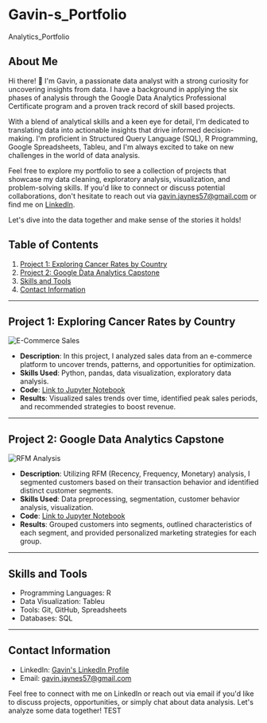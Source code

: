 # Gavin-s_Portfolio
Analytics_Portfolio

## About Me

Hi there! 👋 I'm Gavin, a passionate data analyst with a strong curiosity for uncovering insights from data. I have a background in applying the six phases of analysis through the Google Data Analytics Professional Certificate program and a proven track record of skill based projects.

With a blend of analytical skills and a keen eye for detail, I'm dedicated to translating data into actionable insights that drive informed decision-making. I'm proficient in Structured Query Language (SQL), R Programming, Google Spreadsheets, Tableu, and I'm always excited to take on new challenges in the world of data analysis.

Feel free to explore my portfolio to see a collection of projects that showcase my data cleaning, exploratory analysis, visualization, and problem-solving skills. If you'd like to connect or discuss potential collaborations, don't hesitate to reach out via gavin.jaynes57@gmail.com or find me on [LinkedIn](https://www.linkedin.com/in/gavin-jaynes-a58b3a213/).

Let's dive into the data together and make sense of the stories it holds!


## Table of Contents

1. [Project 1: Exploring Cancer Rates by Country](#project-1-exploring-cancer-rates-by-country)
2. [Project 2: Google Data Analytics Capstone](#project-2-google-data-analytics-capstone)
3. [Skills and Tools](#skills-and-tools)
4. [Contact Information](#contact-information)

---

## Project 1: Exploring Cancer Rates by Country

![E-Commerce Sales](images/e-commerce-sales.png)

- **Description**: In this project, I analyzed sales data from an e-commerce platform to uncover trends, patterns, and opportunities for optimization.
- **Skills Used**: Python, pandas, data visualization, exploratory data analysis.
- **Code**: [Link to Jupyter Notebook](project-1/e-commerce-sales-analysis.ipynb)
- **Results**: Visualized sales trends over time, identified peak sales periods, and recommended strategies to boost revenue.

---

## Project 2: Google Data Analytics Capstone

![RFM Analysis](images/rfm-analysis.png)

- **Description**: Utilizing RFM (Recency, Frequency, Monetary) analysis, I segmented customers based on their transaction behavior and identified distinct customer segments.
- **Skills Used**: Data preprocessing, segmentation, customer behavior analysis, visualization.
- **Code**: [Link to Jupyter Notebook](project-2/customer-segmentation-rfm.ipynb)
- **Results**: Grouped customers into segments, outlined characteristics of each segment, and provided personalized marketing strategies for each group.

---

## Skills and Tools

- Programming Languages: R
- Data Visualization: Tableu
- Tools: Git, GitHub, Spreadsheets
- Databases: SQL

---

## Contact Information

- LinkedIn: [Gavin's LinkedIn Profile](https://www.linkedin.com/in/gavin-jaynes-a58b3a213/)
- Email: [gavin.jaynes57@gmail.com](mailto:gavin.jaynes57@gmail.com)

Feel free to connect with me on LinkedIn or reach out via email if you'd like to discuss projects, opportunities, or simply chat about data analysis. Let's analyze some data together! TEST


